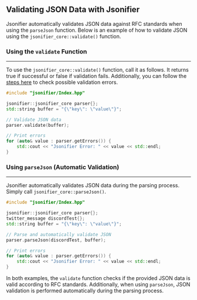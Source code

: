 ## Validating JSON Data with Jsonifier

Jsonifier automatically validates JSON data against RFC standards when using the `parseJson` function. Below is an example of how to validate JSON using the `jsonifier_core::validate()` function.

### Using the `validate` Function
----
To use the `jsonifier_core::validate()` function, call it as follows. It returns true if successful or false if validation fails. Additionally, you can follow the [steps here](https://github.com/RealTimeChris/Jsonifier/blob/main/Documentation/Errors.md) to check possible validation errors.

```cpp
#include "jsonifier/Index.hpp"

jsonifier::jsonifier_core parser{};
std::string buffer = "{\"key\": \"value\"}";

// Validate JSON data
parser.validate(buffer);

// Print errors
for (auto& value : parser.getErrors()) {
    std::cout << "Jsonifier Error: " << value << std::endl;
}
```

### Using `parseJson` (Automatic Validation)
----
Jsonifier automatically validates JSON data during the parsing process. Simply call `jsonifier_core::parseJson()`.

```cpp
#include "jsonifier/Index.hpp"

jsonifier::jsonifier_core parser{};
twitter_message discordTest{};
std::string buffer = "{\"key\": \"value\"}";

// Parse and automatically validate JSON
parser.parseJson(discordTest, buffer);

// Print errors
for (auto& value : parser.getErrors()) {
    std::cout << "Jsonifier Error: " << value << std::endl;
}
```

In both examples, the `validate` function checks if the provided JSON data is valid according to RFC standards. Additionally, when using `parseJson`, JSON validation is performed automatically during the parsing process.